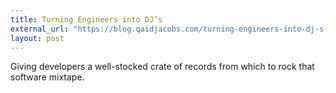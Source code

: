 ```yaml
---
title: Turning Engineers into DJ’s
external_url: "https://blog.qaidjacobs.com/turning-engineers-into-dj-s-a53409b622"
layout: post
---
```


Giving developers a well-stocked crate of records from which to rock that software mixtape.
